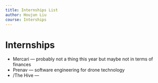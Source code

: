 ```yaml
---
title: Internships List
author: Houjun Liu
course: Interships
---
```


# Internships
* Mercari — probably not a thing this year but maybe not in terms of finances
* Prenav — software engineering for drone technology
* /The Hive — 
